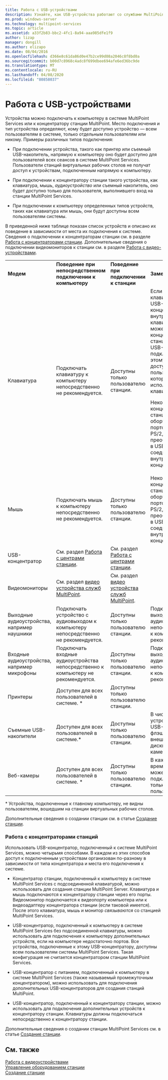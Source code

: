 ```yaml
---
title: Работа с USB-устройствами
description: Узнайте, как USB-устройства работают со службами MultiPoint
ms.prod: windows-server
ms.technology: multipoint-services
ms.topic: article
ms.assetid: a33f2b83-bbc2-4fc1-8a94-aaa985dfe1f9
author: lizap
manager: dongill
ms.author: elizapo
ms.date: 08/04/2016
ms.openlocfilehash: d366e8c61da86d0e47b2ce99d08a2046c8f8bd0a
ms.sourcegitcommit: b00d7c8968c4adc8f699dbee694afe6ed36bc9de
ms.translationtype: MT
ms.contentlocale: ru-RU
ms.lasthandoff: 04/08/2020
ms.locfileid: "80858037"
---
```

# <a name="work-with-usb-devices"></a>Работа с USB-устройствами
Устройства можно подключать к компьютеру в системе MultiPoint Services или к концентратору станции MultiPoint. Место подключения и тип устройства определяют, кому будет доступно устройство — всем пользователям в системе, только отдельным пользователям или никому. Примеры различных типов подключения:  
  
-   При подключении устройства, такого как принтер или съемный USB-накопитель, напрямую к компьютеру оно будет доступно для пользователей всех сеансов в системе MultiPoint Services. Пользователи станций виртуальных рабочих столов не получат доступ к устройствам, подключенным напрямую к компьютеру.  
  
-   При подключении к концентратору станции такого устройства, как клавиатура, мышь, *аудиоустройство* или съемный накопитель, оно будет доступно только для пользователя, выполнившего вход на станции MultiPoint Services.  
  
-   При подключении к компьютеру определенных типов устройств, таких как клавиатура или мышь, они будут доступны всем пользователям системы.  
  
В приведенной ниже таблице показан список устройств и описано их поведение в зависимости от места их подключения к системе. Сведения о подключении к концентраторам станции см. в разделе [Работа с концентраторами станции](#working-with-station-hubs). Дополнительные сведения о подключении видеомониторов к станции см. в разделе [Работа с видео-устройствами](Work-with-Video-Devices.md).  
  
|||||  
|-|-|-|-|  
|**Модем**|**Поведение при непосредственном подключении к компьютеру**|**Поведение при подключении к станции**|**Заметки о**|  
|Клавиатура|Подключать клавиатуру к компьютеру непосредственно не рекомендуется.|Доступны только пользователю станции.|Если на клавиатуре есть USB-порт, USB-концентратор внутри клавиатуры может быть концентратором станции. Другие USB-устройства, подключенные к этому порту, доступны только пользователю, который использует эту клавиатуру.<p>Некоторые концентраторы станций оборудованы портом мыши PS\/2, преобразованным в USB-соединение внутри концентратора.|  
|Мышь|Подключать мышь к компьютеру непосредственно не рекомендуется.|Доступны только пользователю станции.|Некоторые концентраторы станций оборудованы портом мыши PS\/2, преобразованным в USB-соединение внутри концентратора.|  
|USB-концентратор|См. раздел [Работа с центрами станции](#working-with-station-hubs).|См. раздел [Работа с центрами станции](#working-with-station-hubs).||  
|Видеомониторы|См. раздел [видео устройства служб MultiPoint](work-with-video-devices.md).|См. раздел [видео устройства служб MultiPoint](work-with-video-devices.md).||  
|Выходные аудиоустройства, например наушники|Подключать устройство с аудиовыходом к компьютеру непосредственно не рекомендуется.|Доступны только пользователю станции.|Подключать выходные аудиоустройства непосредственно к компьютеру не рекомендуется.|  
|Входные аудиоустройства, например микрофоны|Подключать входные аудиоустройства непосредственно к компьютеру не рекомендуется.|Доступны только пользователю станции.|Подключать выходные аудиоустройства непосредственно к компьютеру не рекомендуется.|  
|Принтеры|Доступен для всех пользователей в системе. *|Доступны только пользователю станции.||  
|Съемные USB-накопители|Доступен для всех пользователей в системе.\*|Доступны только пользователю станции.|В число таких устройств входят USB-устройства флэш-памяти, внешние жесткие диски и цифровые камеры.|  
|Веб-камеры|Доступен для всех пользователей в системе. *|Доступны только пользователю станции.|В каждый момент времени к камере может быть подключен только один пользователь.|  
  
\* Устройства, подключенные к главному компьютеру, не видны пользователям, вошедшим на станции виртуальных рабочих столов.  
  
Дополнительные сведения о создании станции см. в статье [Создание станции](Set-Up-a-Station.md).  
  
### <a name="working-with-station-hubs"></a>Работа с концентраторами станций  
Использовать USB-концентратор, подключенный к системе MultiPoint Services, можно четырьмя способами. В каждом из этих способов доступ к подключенным устройствам организован по-разному в зависимости от типа концентратора и места его подключения к системе.  
  
-   Концентратор станции, подключенный к компьютеру в системе MultiPoint Services с подсоединенной клавиатурой, можно использовать для создания станции MultiPoint Server. Клавиатура и мышь подключаются к концентратору станции через его порты. Видеомонитор подключается к видеопорту компьютера или к видеоадаптеру концентратора станции (если таковой имеется). После этого клавиатура, мышь и монитор *связываются* со станцией MultiPoint Services.  
  
-   USB-концентратор, подключенный к компьютеру в системе MultiPoint Services без подсоединенной клавиатуры, можно использовать для подключения к компьютеру дополнительных устройств, если на компьютере недостаточно портов. Все устройства, подключенные к этому USB-концентратору, доступны всем пользователям системы MultiPoint Services. Такая конфигурация не считается концентратором станции MultiPoint Services.  
  
-   USB-концентратор с питанием, подключенный к компьютеру в системе MultiPoint Services (также называемый промежуточным концентратором), можно использовать для подключения дополнительных USB-концентраторов для создания станций MultiPoint.  
  
-   USB-концентратор, подключенный к концентратору станции, можно использовать для подключения дополнительных устройств к концентратору станции. Клавиатуры должны подключаться непосредственно к концентратору станции.  
  
Дополнительные сведения о создании станции MultiPoint Services см. в статье [Создание станции](Set-Up-a-Station.md).  
  
## <a name="see-also"></a>См. также  
[Работа с видеоустройствами](Work-with-Video-Devices.md)  
[Управление оборудованием станции](Manage-Station-Hardware.md)  
[Создание станции](Set-Up-a-Station.md)